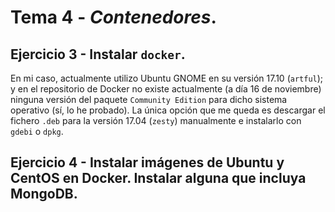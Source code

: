 # Tema 4 - *Contenedores*.

## Ejercicio 3 - Instalar `docker`.

En mi caso, actualmente utilizo Ubuntu GNOME en su versión 17.10 (`artful`); y en el repositorio de Docker no existe actualmente (a día 16 de noviembre) ninguna versión del paquete `Community Edition` para dicho sistema operativo (sí, lo he probado). La única opción que me queda es descargar el fichero `.deb` para la versión 17.04 (`zesty`) manualmente e instalarlo con `gdebi` o `dpkg`.

## Ejercicio 4 - Instalar imágenes de Ubuntu y CentOS en Docker. Instalar alguna que incluya MongoDB.
